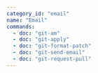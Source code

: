 ```yaml
---
category_id: "email"
name: "Email"
commands:
  - doc: "git-am"
  - doc: "git-apply"
  - doc: "git-format-patch"
  - doc: "git-send-email"
  - doc: "git-request-pull"
---
```

